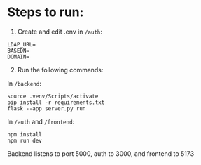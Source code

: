# Steps to run:

1. Create and edit .env in `/auth`:

```
LDAP_URL=
BASEDN=
DOMAIN=
```

2. Run the following commands:

In `/backend`:

```
source .venv/Scripts/activate
pip install -r requirements.txt
flask --app server.py run
```

In `/auth` and `/frontend`:

```
npm install
npm run dev
```

Backend listens to port 5000, auth to 3000, and frontend to 5173
